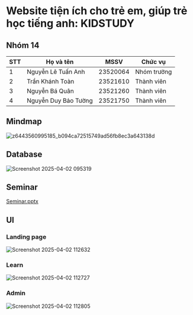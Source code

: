 # Website tiện ích cho trẻ em, giúp trẻ học tiếng anh: KIDSTUDY

## Nhóm 14
|STT|Họ và tên|MSSV|Chức vụ|
|---|---------|----|-------|
|1|Nguyễn Lê Tuấn Anh|23520064|Nhóm trưởng|
|2|Trần Khánh Toàn|23521610|Thành viên|
|3|Nguyễn Bá Quân|23521260|Thành viên|
|4|Nguyễn Duy Bảo Tường|23521750|Thành viên|

## Mindmap
![z6443560995185_b094ca72515749ad56fb8ec3a643138d](https://github.com/user-attachments/assets/fa2a4f5f-87eb-4bea-b6cd-056dbb33dce6)

## Database
![Screenshot 2025-04-02 095319](https://github.com/user-attachments/assets/ea14da5e-2f9f-41f1-9cb4-f217ada1760c)

## Seminar
[Seminar.pptx](https://github.com/user-attachments/files/19560670/Seminar.pptx)

## UI
### Landing page
![Screenshot 2025-04-02 112632](https://github.com/user-attachments/assets/476b01f5-4cd5-4a96-92d6-8758713ea1c9)

### Learn
![Screenshot 2025-04-02 112727](https://github.com/user-attachments/assets/d7d6601d-deb2-4a39-b027-934fa4963ac2)

### Admin
![Screenshot 2025-04-02 112805](https://github.com/user-attachments/assets/1ef990e6-f7e0-4b68-8264-72d89ddf9a5e)


